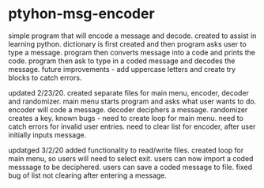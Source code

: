 # ptyhon-msg-encoder
simple program that will encode a message and decode.
created to assist in learning python.
dictionary is first created and then program asks user to type a message.
program then converts message into a code and prints the code.
program then ask to type in a coded message and decodes the message.
future improvements - add uppercase letters and create try blocks to catch errors.

updated 2/23/20.
created separate files for main menu, encoder, decoder and randomizer.
main menu starts program and asks what user wants to do.
encoder will code a message.
decoder deciphers a message.
randomizer creates a key.
known bugs - need to create loop for main menu. need to catch errors for invalid user entries. need to clear list for encoder, after user initially inputs message.


updatged 3/2/20
added functionality to read/write files.
created loop for main menu, so users will need to select exit.
users can now import a coded messsage to be deciphered.
users can save a coded message to file.
fixed bug of list not clearing after entering a message.
